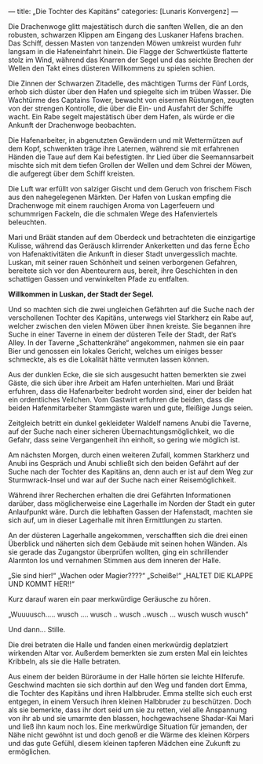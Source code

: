 —
title: „Die Tochter des Kapitäns“
categories: [Lunaris Konvergenz]
—

Die Drachenwoge glitt majestätisch durch die sanften Wellen, die an den robusten, schwarzen Klippen am Eingang des Luskaner Hafens brachen. Das Schiff, dessen Masten von tanzenden Möwen umkreist wurden fuhr langsam in die Hafeneinfahrt hinein. Die Flagge der Schwertküste flatterte stolz im Wind, während das Knarren der Segel und das seichte Brechen der Wellen den Takt eines düsteren Willkommens zu spielen schien.

Die Zinnen der Schwarzen Zitadelle, des mächtigen Turms der Fünf Lords, erhob sich düster über den Hafen und spiegelte sich im trüben Wasser. Die Wachtürme des Captains Tower, bewacht von eisernen Rüstungen, zeugten von der strengen Kontrolle, die über die Ein- und Ausfahrt der Schiffe wacht. Ein Rabe segelt majestätisch über dem Hafen, als würde er die Ankunft der Drachenwoge beobachten.

Die Hafenarbeiter, in abgenutzten Gewändern und mit Wettermützen auf dem Kopf, schwenkten träge ihre Laternen, während sie mit erfahrenen Händen die Taue auf dem Kai befestigten. Ihr Lied über die Seemannsarbeit mischte sich mit dem tiefen Grollen der Wellen und dem Schrei der Möwen, die aufgeregt über dem Schiff kreisten.

Die Luft war erfüllt von salziger Gischt und dem Geruch von frischem Fisch aus den nahegelegenen Märkten. Der Hafen von Luskan empfing die Drachenwoge mit einem rauchigen Aroma von Lagerfeuern und schummrigen Fackeln, die die schmalen Wege des Hafenviertels beleuchten.

Mari und Bräät standen auf dem Oberdeck und betrachteten die einzigartige Kulisse, während das Geräusch klirrender Ankerketten und das ferne Echo von Hafenaktivitäten die Ankunft in dieser Stadt unvergesslich machte. Luskan, mit seiner rauen Schönheit und seinen verborgenen Gefahren, bereitete sich vor den Abenteurern aus, bereit, ihre Geschichten in den schattigen Gassen und verwinkelten Pfade zu entfalten.

**Willkommen in Luskan, der Stadt der Segel.**

Und so machten sich die zwei ungleichen Gefährten auf die Suche nach der verschollenen Tochter des Kapitäns, unterwegs viel Starkherz ein Rabe auf, welcher zwischen den vielen Möwen über ihnen kreiste. Sie begannen ihre Suche in einer Taverne in einem der düsteren Teile der Stadt, der Rat‘s Alley. In der Taverne „Schattenkrähe“ angekommen, nahmen sie ein paar Bier und genossen ein lokales Gericht, welches um einiges besser schmeckte, als es die Lokalität hätte vermuten lassen können.

Aus der dunklen Ecke, die sie sich ausgesucht hatten bemerkten sie zwei Gäste, die sich über ihre Arbeit am Hafen unterhielten. Mari und Bräät erfuhren, dass die Hafenarbeiter bedroht worden sind, einer der beiden hat ein ordentliches Veilchen. Vom Gastwirt erfuhren die beiden, dass die beiden Hafenmitarbeiter Stammgäste waren und gute, fleißige Jungs seien.

Zeitgleich betritt ein dunkel gekleideter Waldelf namens Anubi die Taverne, auf der Suche nach einer sicheren Übernachtungsmöglichkeit, wo die Gefahr, dass seine Vergangenheit ihn einholt, so gering wie möglich ist.

Am nächsten Morgen, durch einen weiteren Zufall, kommen Starkherz und Anubi ins Gespräch und Anubi schließt sich den beiden Gefährt auf der Suche nach der Tochter des Kapitäns an, denn auch er ist auf dem Weg zur Sturmwrack-Insel und war auf der Suche nach einer Reisemöglichkeit.

Während ihrer Recherchen erhalten die drei Gefährten Informationen darüber, dass möglicherweise eine Lagerhalle im Norden der Stadt ein guter Anlaufpunkt wäre. Durch die lebhaften Gassen der Hafenstadt, machten sie sich auf, um in dieser Lagerhalle mit ihren Ermittlungen zu starten.

An der düsteren Lagerhalle angekommen, verschafften sich die drei einen Überblick und näherten sich dem Gebäude mit seinen hohen Wänden. Als sie gerade das Zugangstor überprüfen wollten, ging ein schrillender Alarmton los und vernahmen Stimmen aus dem inneren der Halle.

„Sie sind hier!“
„Wachen oder Magier????“
„Scheiße!“
„HALTET DIE KLAPPE UND KOMMT HER!!“

Kurz darauf waren ein paar merkwürdige Geräusche zu hören.

„Wuuuusch….. wusch …. wusch .. wusch ..wusch … wusch wusch wusch“

Und dann… Stille.

Die drei betraten die Halle und fanden einen merkwürdig deplatziert wirkenden Altar vor. Außerdem bemerkten sie zum ersten Mal ein leichtes Kribbeln, als sie die Halle betraten.

Aus einem der beiden Büroräume in der Halle hörten sie leichte Hilferufe. Geschwind machten sie sich dorthin auf den Weg und fanden dort Emma, die Tochter des Kapitäns und ihren Halbbruder. Emma stellte sich euch erst entgegen, in einem Versuch ihren kleinen Halbbruder zu beschützen. Doch als sie bemerkte, dass ihr dort seid um sie zu retten, viel alle Anspannung von ihr ab und sie umarmte den blassen, hochgewachsene Shadar-Kai Mari und ließ ihn kaum noch los. Eine merkwürdige Situation für jemanden, der Nähe nicht gewöhnt ist und doch genoß er die Wärme des kleinen Körpers und das gute Gefühl, diesem kleinen tapferen Mädchen eine Zukunft zu ermöglichen.